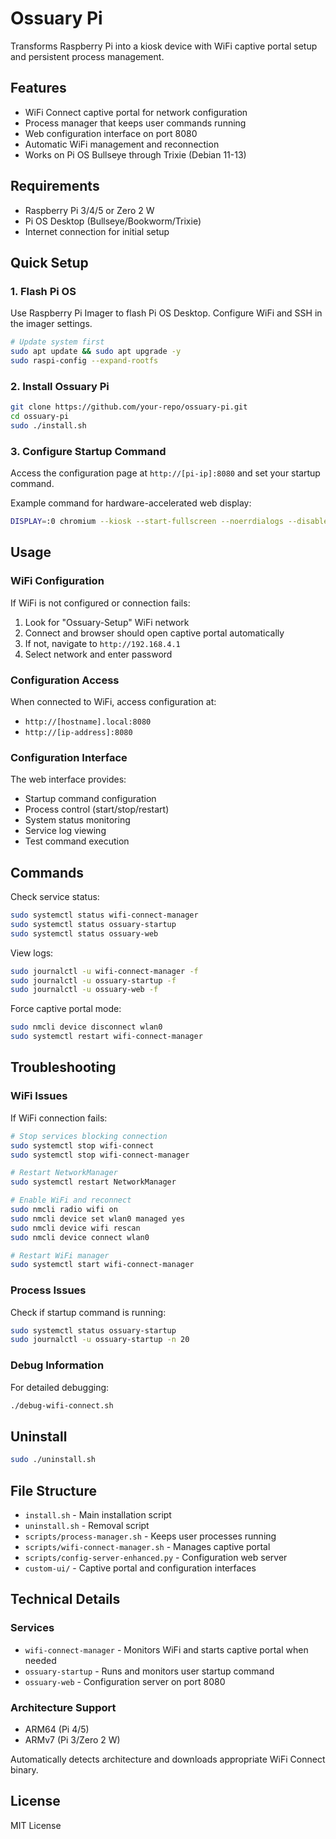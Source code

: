 # Ossuary Pi

Transforms Raspberry Pi into a kiosk device with WiFi captive portal setup and persistent process management.

## Features

- WiFi Connect captive portal for network configuration
- Process manager that keeps user commands running
- Web configuration interface on port 8080
- Automatic WiFi management and reconnection
- Works on Pi OS Bullseye through Trixie (Debian 11-13)

## Requirements

- Raspberry Pi 3/4/5 or Zero 2 W
- Pi OS Desktop (Bullseye/Bookworm/Trixie)
- Internet connection for initial setup

## Quick Setup

### 1. Flash Pi OS

Use Raspberry Pi Imager to flash Pi OS Desktop. Configure WiFi and SSH in the imager settings.

```bash
# Update system first
sudo apt update && sudo apt upgrade -y
sudo raspi-config --expand-rootfs
```

### 2. Install Ossuary Pi

```bash
git clone https://github.com/your-repo/ossuary-pi.git
cd ossuary-pi
sudo ./install.sh
```

### 3. Configure Startup Command

Access the configuration page at `http://[pi-ip]:8080` and set your startup command.

Example command for hardware-accelerated web display:
```bash
DISPLAY=:0 chromium --kiosk --start-fullscreen --noerrdialogs --disable-infobars --enable-features=Vulkan --enable-unsafe-webgpu --ignore-gpu-blocklist --enable-features=VaapiVideoDecoder,CanvasOopRasterization --password-store=basic https://lumencanvas.studio/projector/proj_j8sfRItFzUOE8ZGlyIE2T/user_33kWBuQgLbKnC84z1dLcCMe2nWY?nb
```

## Usage

### WiFi Configuration

If WiFi is not configured or connection fails:
1. Look for "Ossuary-Setup" WiFi network
2. Connect and browser should open captive portal automatically
3. If not, navigate to `http://192.168.4.1`
4. Select network and enter password

### Configuration Access

When connected to WiFi, access configuration at:
- `http://[hostname].local:8080`
- `http://[ip-address]:8080`

### Configuration Interface

The web interface provides:
- Startup command configuration
- Process control (start/stop/restart)
- System status monitoring
- Service log viewing
- Test command execution

## Commands

Check service status:
```bash
sudo systemctl status wifi-connect-manager
sudo systemctl status ossuary-startup
sudo systemctl status ossuary-web
```

View logs:
```bash
sudo journalctl -u wifi-connect-manager -f
sudo journalctl -u ossuary-startup -f
sudo journalctl -u ossuary-web -f
```

Force captive portal mode:
```bash
sudo nmcli device disconnect wlan0
sudo systemctl restart wifi-connect-manager
```

## Troubleshooting

### WiFi Issues

If WiFi connection fails:
```bash
# Stop services blocking connection
sudo systemctl stop wifi-connect
sudo systemctl stop wifi-connect-manager

# Restart NetworkManager
sudo systemctl restart NetworkManager

# Enable WiFi and reconnect
sudo nmcli radio wifi on
sudo nmcli device set wlan0 managed yes
sudo nmcli device wifi rescan
sudo nmcli device connect wlan0

# Restart WiFi manager
sudo systemctl start wifi-connect-manager
```

### Process Issues

Check if startup command is running:
```bash
sudo systemctl status ossuary-startup
sudo journalctl -u ossuary-startup -n 20
```

### Debug Information

For detailed debugging:
```bash
./debug-wifi-connect.sh
```

## Uninstall

```bash
sudo ./uninstall.sh
```

## File Structure

- `install.sh` - Main installation script
- `uninstall.sh` - Removal script
- `scripts/process-manager.sh` - Keeps user processes running
- `scripts/wifi-connect-manager.sh` - Manages captive portal
- `scripts/config-server-enhanced.py` - Configuration web server
- `custom-ui/` - Captive portal and configuration interfaces

## Technical Details

### Services

- `wifi-connect-manager` - Monitors WiFi and starts captive portal when needed
- `ossuary-startup` - Runs and monitors user startup command
- `ossuary-web` - Configuration server on port 8080

### Architecture Support

- ARM64 (Pi 4/5)
- ARMv7 (Pi 3/Zero 2 W)

Automatically detects architecture and downloads appropriate WiFi Connect binary.

## License

MIT License